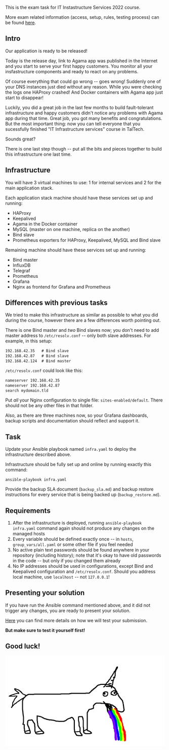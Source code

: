 This is the exam task for IT Instastructure Services 2022 course.

More exam related information (access, setup, rules, testing process) can be
found [here](./meta.md).


Intro
-----

Our application is ready to be released!

Today is the release day, link to Agama app was published in the Internet and
you start to serve your first happy customers. You monitor all your
insfastructure components and ready to react on any problems.

Of course everything that could go wrong -- goes wrong! Suddenly one of your DNS
instances just died without any reason. While you were checking the logs one
HAProxy crashed! And Docker containers with Agama app just start to disappear!

Luckily, you did a great job in the last few months to build fault-tolerant
infrastructure and happy customers didn't notice any problems with Agama app
during that time. Great job, you got many benefits and congratulations. But the
most important thing: now you can tell everyone that you sucessfully finished
"IT Infrastructure services" course in TalTech.

Sounds great?

There is one last step though -- put all the bits and pieces together to build
this infrastructure one last time.


Infrastructure
--------------

You will have 3 virtual machines to use: 1 for internal services and 2 for the
main application stack.

Each application stack machine should have these services set up and running:
 - HAProxy
 - Keepalived
 - Agama in the Docker container
 - MySQL (master on one machine, replica on the another)
 - Bind slave
 - Prometheus exporters for HAProxy, Keepalived, MySQL and Bind slave

Remaining machine should have these services set up and running:
 - Bind master
 - InfluxDB
 - Telegraf
 - Prometheus
 - Grafana
 - Nginx as frontend for Grafana and Prometheus


Differences with previous tasks
-------------------------------

We tried to make this infrastructure as similar as possible to what you did
during the course, however there are a few differences worth pointing out.

There is one Bind master and _two_ Bind slaves now; you don't need to add master
address to `/etc/resolv.conf` -- only both slave addresses. For example, in this
setup:

	192.168.42.35   # Bind slave
	192.168.42.87   # Bind slave
	192.168.42.124  # Bind master

`/etc/resolv.conf` could look like this:

	nameserver 192.168.42.35
	nameserver 192.168.42.87
	search mydomain.tld

Put _all_ your Nginx configuration to single file: `sites-enabled/default`. There should not be any other files in that folder.

Also, as there are three machines now, so your Grafana dashboards, backup
scripts and documentation should reflect and support it.


Task
----

Update your Ansible playbook named `infra.yaml` to deploy the infrastructure
described above.

Infrastructure should be fully set up and online by running exactly this
command:

	ansible-playbook infra.yaml

Provide the backup SLA document (`backup_sla.md`)
and backup restore instructions for every service that is being backed up
(`backup_restore.md`).

Requirements
------------

1. After the infrastructure is deployed, running `ansible-playbook infra.yaml`
   command again should not produce any changes on the managed hosts
2. Every variable should be defined exactly once -- in `hosts`,
   `group_vars/all.yaml` or some other file if you feel needed
3. No active plain text passwords should be found anywhere in your repository
   (including history); note that it's okay to have old passwords in the code
   -- but only if you changed them already
4. No IP addresses should be used in configurations, except Bind and Keepalived
   configuration and `/etc/resolv.conf`. Should you address local machine, use
   `localhost` -- not `127.0.0.1`!


Presenting your solution
------------------------

If you have run the Ansible command mentioned above, and it did not trigger any
changes, you are ready to present your solution.

[Here](./meta.md#Testing) you can find more details on how we will test your
submission.

**But make sure to test it yourself first!**


Good luck!
----------

![](./unicorn.jpeg)
